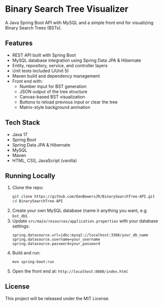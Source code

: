 # Binary Search Tree Visualizer

A Java Spring Boot API with MySQL and a simple front end for visualizing Binary Search Trees (BSTs).

## Features
* REST API built with Spring Boot
* MySQL database integration using Spring Data JPA & Hibernate
* Entity, repository, service, and controller layers
* Unit tests included (JUnit 5)
* Maven build and dependency management
* Front end with:
  * Number input for BST generation
  * JSON output of the tree structure
  * Canvas-based BST visualization
  * Buttons to reload previous input or clear the tree
  * Matrix-style background animation

## Tech Stack
* Java 17
* Spring Boot
* Spring Data JPA & Hibernate
* MySQL
* Maven
* HTML, CSS, JavaScript (vanilla)

## Running Locally
1. Clone the repo:
   ```bash
   git clone https://github.com/DanBowersJR/BinarySearchTree-API.git
   cd BinarySearchTree-API
   ```
2. Create your own MySQL database (name it anything you want, e.g. `bst_db`).
3. Update `src/main/resources/application.properties` with your database settings:
   ```properties
   spring.datasource.url=jdbc:mysql://localhost:3306/your_db_name
   spring.datasource.username=your_username
   spring.datasource.password=your_password
   ```
4. Build and run:
   ```bash
   mvn spring-boot:run
   ```
5. Open the front end at: `http://localhost:8080/index.html`

## License
This project will be released under the MIT License.
